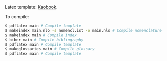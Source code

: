 Latex template: [Kaobook](https://github.com/fmarotta/kaobook). 

To compile: 
```bash
$ pdflatex main # Compile template
$ makeindex main.nlo -s nomencl.ist -o main.nls # Compile nomenclature
$ makeindex main # Compile index
$ biber main # Compile bibliography
$ pdflatex main # Compile template
$ makeglossaries main # Compile glossary
$ pdflatex main # Compile template
```